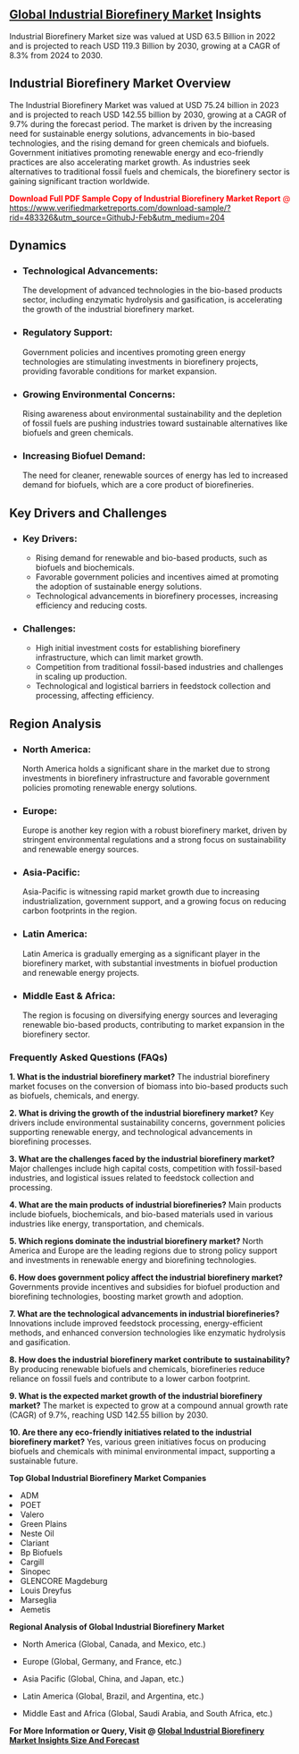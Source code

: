 <h2><a href="https://www.verifiedmarketreports.com/download-sample/?rid=483326&amp;utm_source=GithubJ&amp;utm_medium=204" target="_blank">Global Industrial Biorefinery Market</a> Insights</h2><p>Industrial Biorefinery Market size was valued at USD 63.5 Billion in 2022 and is projected to reach USD 119.3 Billion by 2030, growing at a CAGR of 8.3% from 2024 to 2030.</p><p> <h2>Industrial Biorefinery Market Overview</h2> <p>The Industrial Biorefinery Market was valued at USD 75.24 billion in 2023 and is projected to reach USD 142.55 billion by 2030, growing at a CAGR of 9.7% during the forecast period. The market is driven by the increasing need for sustainable energy solutions, advancements in bio-based technologies, and the rising demand for green chemicals and biofuels. Government initiatives promoting renewable energy and eco-friendly practices are also accelerating market growth. As industries seek alternatives to traditional fossil fuels and chemicals, the biorefinery sector is gaining significant traction worldwide.</p> <p><p><span class=""><span style="color: #ff0000;"><strong>Download Full PDF Sample Copy of Industrial Biorefinery Market Report</strong> @ </span><a href="https://www.verifiedmarketreports.com/download-sample/?rid=483326&amp;utm_source=GithubJ-Feb&amp;utm_medium=204" target="_blank">https://www.verifiedmarketreports.com/download-sample/?rid=483326&amp;utm_source=GithubJ-Feb&amp;utm_medium=204</a></span></p></p> <h2>Dynamics</h2> <ul> <li><h3>Technological Advancements:</h3> The development of advanced technologies in the bio-based products sector, including enzymatic hydrolysis and gasification, is accelerating the growth of the industrial biorefinery market.</li> <li><h3>Regulatory Support:</h3> Government policies and incentives promoting green energy technologies are stimulating investments in biorefinery projects, providing favorable conditions for market expansion.</li> <li><h3>Growing Environmental Concerns:</h3> Rising awareness about environmental sustainability and the depletion of fossil fuels are pushing industries toward sustainable alternatives like biofuels and green chemicals.</li> <li><h3>Increasing Biofuel Demand:</h3> The need for cleaner, renewable sources of energy has led to increased demand for biofuels, which are a core product of biorefineries.</li> </ul> <h2>Key Drivers and Challenges</h2> <ul> <li><h3>Key Drivers:</h3> <ul> <li>Rising demand for renewable and bio-based products, such as biofuels and biochemicals.</li> <li>Favorable government policies and incentives aimed at promoting the adoption of sustainable energy solutions.</li> <li>Technological advancements in biorefinery processes, increasing efficiency and reducing costs.</li> </ul> </li> <li><h3>Challenges:</h3> <ul> <li>High initial investment costs for establishing biorefinery infrastructure, which can limit market growth.</li> <li>Competition from traditional fossil-based industries and challenges in scaling up production.</li> <li>Technological and logistical barriers in feedstock collection and processing, affecting efficiency.</li> </ul> </li> </ul> <h2>Region Analysis</h2> <ul> <li><h3>North America:</h3> North America holds a significant share in the market due to strong investments in biorefinery infrastructure and favorable government policies promoting renewable energy solutions.</li> <li><h3>Europe:</h3> Europe is another key region with a robust biorefinery market, driven by stringent environmental regulations and a strong focus on sustainability and renewable energy sources.</li> <li><h3>Asia-Pacific:</h3> Asia-Pacific is witnessing rapid market growth due to increasing industrialization, government support, and a growing focus on reducing carbon footprints in the region.</li> <li><h3>Latin America:</h3> Latin America is gradually emerging as a significant player in the biorefinery market, with substantial investments in biofuel production and renewable energy projects.</li> <li><h3>Middle East & Africa:</h3> The region is focusing on diversifying energy sources and leveraging renewable bio-based products, contributing to market expansion in the biorefinery sector.</li> </ul> <h3>Frequently Asked Questions (FAQs)</h3> <p><strong>1. What is the industrial biorefinery market?</strong> The industrial biorefinery market focuses on the conversion of biomass into bio-based products such as biofuels, chemicals, and energy.</p> <p><strong>2. What is driving the growth of the industrial biorefinery market?</strong> Key drivers include environmental sustainability concerns, government policies supporting renewable energy, and technological advancements in biorefining processes.</p> <p><strong>3. What are the challenges faced by the industrial biorefinery market?</strong> Major challenges include high capital costs, competition with fossil-based industries, and logistical issues related to feedstock collection and processing.</p> <p><strong>4. What are the main products of industrial biorefineries?</strong> Main products include biofuels, biochemicals, and bio-based materials used in various industries like energy, transportation, and chemicals.</p> <p><strong>5. Which regions dominate the industrial biorefinery market?</strong> North America and Europe are the leading regions due to strong policy support and investments in renewable energy and biorefining technologies.</p> <p><strong>6. How does government policy affect the industrial biorefinery market?</strong> Governments provide incentives and subsidies for biofuel production and biorefining technologies, boosting market growth and adoption.</p> <p><strong>7. What are the technological advancements in industrial biorefineries?</strong> Innovations include improved feedstock processing, energy-efficient methods, and enhanced conversion technologies like enzymatic hydrolysis and gasification.</p> <p><strong>8. How does the industrial biorefinery market contribute to sustainability?</strong> By producing renewable biofuels and chemicals, biorefineries reduce reliance on fossil fuels and contribute to a lower carbon footprint.</p> <p><strong>9. What is the expected market growth of the industrial biorefinery market?</strong> The market is expected to grow at a compound annual growth rate (CAGR) of 9.7%, reaching USD 142.55 billion by 2030.</p> <p><strong>10. Are there any eco-friendly initiatives related to the industrial biorefinery market?</strong> Yes, various green initiatives focus on producing biofuels and chemicals with minimal environmental impact, supporting a sustainable future.</p> </p><p><strong>Top Global Industrial Biorefinery Market Companies</strong></p><div data-test-id=""><p><li>ADM</li><li> POET</li><li> Valero</li><li> Green Plains</li><li> Neste Oil</li><li> Clariant</li><li> Bp Biofuels</li><li> Cargill</li><li> Sinopec</li><li> GLENCORE Magdeburg</li><li> Louis Dreyfus</li><li> Marseglia</li><li> Aemetis</li></p><div><strong>Regional Analysis of&nbsp;Global Industrial Biorefinery Market</strong></div><ul><li dir="ltr"><p dir="ltr">North America&nbsp;(Global, Canada, and Mexico, etc.)</p></li><li dir="ltr"><p dir="ltr">Europe (Global, Germany, and France, etc.)</p></li><li dir="ltr"><p dir="ltr">Asia Pacific&nbsp;(Global, China, and Japan, etc.)</p></li><li dir="ltr"><p dir="ltr">Latin America&nbsp;(Global, Brazil, and Argentina, etc.)</p></li><li dir="ltr">Middle East and Africa&nbsp;(Global, Saudi Arabia, and South Africa, etc.)</li></ul><p><strong>For More Information or Query, Visit @&nbsp;</strong><strong><a href="https://www.verifiedmarketreports.com/product/industrial-biorefinery-market/?utm_source=GithubJ&amp;utm_medium=204" target="_blank">Global Industrial Biorefinery Market Insights Size And Forecast</a></strong></p></div>
